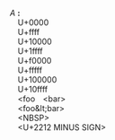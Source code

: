&emsp;&emsp;<a name="A"></a>*A* **:**  
&emsp;&emsp;&emsp;<a name="A-bmlkvjfo"></a>U+0000  
&emsp;&emsp;&emsp;<a name="A-bvpcq1k9"></a>U+ffff  
&emsp;&emsp;&emsp;<a name="A-ndpnck1i"></a>U+10000  
&emsp;&emsp;&emsp;<a name="A-nmfgfca0"></a>U+1ffff  
&emsp;&emsp;&emsp;<a name="A-kun5ttya"></a>U+f0000  
&emsp;&emsp;&emsp;<a name="A-tco5bxac"></a>U+fffff  
&emsp;&emsp;&emsp;<a name="A-it_rat9h"></a>U+100000  
&emsp;&emsp;&emsp;<a name="A-iuzpz3yb"></a>U+10ffff  
&emsp;&emsp;&emsp;<a name="A-xqketvee"></a>&lt;foo&emsp;&lt;bar&gt;  
&emsp;&emsp;&emsp;<a name="A-u6_ydtiy"></a>&lt;foo\&lt;bar&gt;  
&emsp;&emsp;&emsp;<a name="A-qe6qukax"></a>&lt;NBSP&gt;  
&emsp;&emsp;&emsp;<a name="A-eolopvl2"></a>&lt;U+2212 MINUS SIGN&gt;  
  
